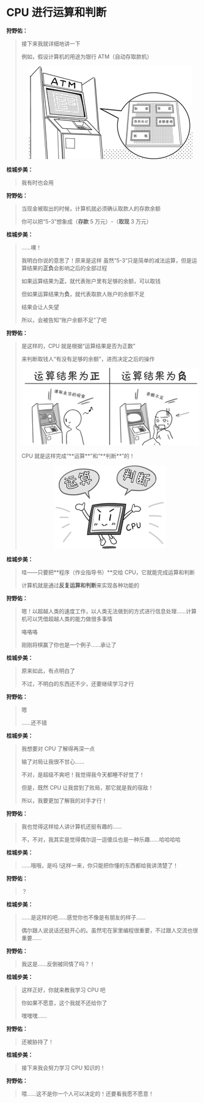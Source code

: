 # CPU 进行运算和判断

**狩野佑：**

> 接下来我就详细地讲一下
> 
> 例如，假设计算机的用途为银行 ATM（自动存取款机）
> <p align="center"><img src="ATM.png" alt="ATM"></p>

**桂城步美：**

> 我有时也会用

**狩野佑：**

> 当现金被取出的时候，计算机就必须确认取款人的存款余额
> 
> 你可以把“5-3”想象成（**存款** 5 万元）-（**取现** 3 万元）

**桂城步美：**

> ……噢！
> 
> 我明白你说的意思了！原来是这样
> 虽然“5-3”只是简单的减法运算，但是运算结果的**正负**会影响之后的全部过程
> 
> 如果运算结果为**正**，就代表账户里有足够的余额，可以取钱
> 
> 但如果运算结果为**负**，就代表取款人账户的余额不足
> 
> 结果会让人失望
> 
> 所以，会被告知“账户余额不足”了吧

**狩野佑：**

> 是这样的，CPU 就是根据“运算结果是否为正数”
> 
> 来判断取钱人“有没有足够的余额”，进而决定之后的操作
> <p align="center"><img src="CPU 银行.png" alt="CPU 银行"></p>
> CPU 就是这样完成“**运算**”和“**判断**”的！
> <p align="center"><img src="CPU 运算与判断.png" alt="CPU 运算与判断"></p>

**桂城步美：**

> 哇——只要把**程序（作业指导书）**交给 CPU，它就能完成运算和判断
> 
> 计算机就是通过**反复运算和判断**来实现各种功能的

**狩野佑：**

> 嗯！以超越人类的速度工作，以人类无法做到的方式进行信息处理……计算机可以凭借超越人类的能力做很多事情
> 
> 咯咯咯
> 
> 刚刚将棋赢了你也是一个例子……承让了

**桂城步美：**

> 原来如此，有点明白了
> 
> 不过，不明白的东西还不少，还要继续学习才行

**狩野佑：**

> 嗯
> 
> ……还不错

**桂城步美：**

> 我想要对 CPU 了解得再深一点
> 
> 输了对局让我很不甘心……
> 
> 不对，是超级不爽吧！我觉得我今天都睡不好觉了！
> 
> 但是，既然 CPU 让我尝到了败局，那它就是我的宿敌！
> 
> 所以，我要更加了解我的对手才行！

**狩野佑：**

> 我也觉得这样给人讲计算机还挺有趣的……
> 
> 不，不对，我其实是觉得偶尔逗一逗傻瓜也是一种乐趣……哈哈哈哈

**桂城步美：**

> ……哦哦，是吗 !这样一来，你只能把你懂的东西都给我讲清楚了！

**狩野佑：**

> ？

**桂城步美：**

> ……是这样的吧……感觉你也不像是有朋友的样子……
> 
> 偶尔跟人说说话还挺开心的。虽然宅在家里编程很重要，不过跟人交流也很重要……

**狩野佑：**

> 我这是……反倒被同情了吗？！

**桂城步美：**

> 这样正好，你就来教我学习 CPU 吧
> 
> 你如果不愿意，这个我就不还给你了
> 
> 嘿嘿嘿……

**狩野佑：**

> 还被胁持了！

**桂城步美：**

> 接下来我会努力学习 CPU 知识的！

**狩野佑：**

> 喂……这不是你一个人可以决定的！还要看我愿不愿意！